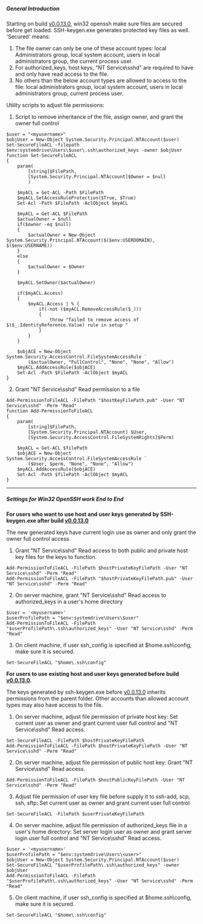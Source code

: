 ##### General Introduction
Starting on build [v0.0.13.0][build13], win32 openssh make sure files are secured before get loaded. SSH-keygen.exe generates protected key files as well. 'Secured' means:
1. The file owner can only be one of these account types: local Administrators group, local system account, users in local administrators group, the current process user.
2. For authorized_keys, host keys, "NT Service\sshd" are required to have and only have read access to the file.
3. No others than the below account types are allowed to access to the file: local administrators group, local system account, users in local administrators group, current process user.

Utility scripts to adjust file permissions:
1. Script to remove inheritance of the file, assign owner, and grant the owner full control 
```
$user = "<myusername>"
$objUser = New-Object System.Security.Principal.NTAccount($user)
Set-SecureFileACL -filepath $env:systemdrive\Users\$user\.ssh\authorized_keys -owner $objUser
function Set-SecureFileACL 
{            
    param(
        [string]$FilePath,
        [System.Security.Principal.NTAccount]$Owner = $null
        )

    $myACL = Get-ACL -Path $FilePath
    $myACL.SetAccessRuleProtection($True, $True)
    Set-Acl -Path $FilePath -AclObject $myACL

    $myACL = Get-ACL $FilePath
    $actualOwner = $null
    if($owner -eq $null)
    {
        $actualOwner = New-Object System.Security.Principal.NTAccount($($env:USERDOMAIN), $($env:USERNAME))
    }
    else
    {
        $actualOwner = $Owner
    }
            
    $myACL.SetOwner($actualOwner)
    
    if($myACL.Access) 
    {        
        $myACL.Access | % {                    
            if(-not ($myACL.RemoveAccessRule($_)))
            {
                throw "failed to remove access of $($_.IdentityReference.Value) rule in setup "
            }                    
        }
    }

    $objACE = New-Object System.Security.AccessControl.FileSystemAccessRule `
        ($actualOwner, "FullControl", "None", "None", "Allow")
    $myACL.AddAccessRule($objACE)
    Set-Acl -Path $FilePath -AclObject $myACL
}
```
2. Grant "NT Service\sshd" Read permission to a file
```
Add-PermissionToFileACL -FilePath "$hostKeyFilePath.pub" -User "NT Service\sshd" -Perm "Read"
function Add-PermissionToFileACL 
{    
    param(
        [string]$FilePath,
        [System.Security.Principal.NTAccount] $User,
        [System.Security.AccessControl.FileSystemRights]$Perm)    

    $myACL = Get-ACL $filePath        
    $objACE = New-Object System.Security.AccessControl.FileSystemAccessRule `
        ($User, $perm, "None", "None", "Allow") 
    $myACL.AddAccessRule($objACE)
    Set-Acl -Path $filePath -AclObject $myACL
}
``` 
***
##### Settings for Win32 OpenSSH work End to End

**For users who want to use host and user keys generated by SSH-keygen.exe after build [v0.0.13.0][build13]**

The new generated keys have current login use as owner and only grant the owner full control access. 
1. Grant "NT Service\sshd" Read access to both public and private host key files for the keys to function.
```
Add-PermissionToFileACL -FilePath $hostPrivateKeyFilePath -User "NT Service\sshd" -Perm "Read"
Add-PermissionToFileACL -FilePath "$hostPrivateKeyFilePath.pub" -User "NT Service\sshd" -Perm "Read"
```
2. On server machine, grant "NT Service\sshd" Read access to authorized_keys in a user's home directory
```
$user = '<myusername>'
$userProfilePath = "$env:systemdrive\Users\$user"
Add-PermissionToFileACL -FilePath "$userProfilePath\.ssh\authorized_keys" -User "NT Service\sshd" -Perm "Read"
```
3. On client machine, if user ssh_config is specified at $home\.ssh\config, make sure it is secured.
```
Set-SecureFileACL "$home\.ssh\config"
```

**For users to use existing host and user keys generated before build [v0.0.13.0][build13].**

The keys generated by ssh-keygen.exe before [v0.0.13.0][build13] inherits permissions from the parent folder. Other accounts than allowed account types may also have access to the file.

1. On server machine, adjust file permission of private host key: Set current user as owner and grant current user full control and "NT Service\sshd" Read access.
```
Set-SecureFileACL -FilePath $hostPrivateKeyFilePath
Add-PermissionToFileACL -FilePath $hostPrivateKeyFilePath -User "NT Service\sshd" -Perm "Read"
```
2. On server machine, adjust file permission of public host key: Grant "NT Service\sshd" Read access.
```
Add-PermissionToFileACL -FilePath $hostPublicKeyFilePath -User "NT Service\sshd" -Perm "Read"
``` 
3. Adjust file permission of user key file before supply it to ssh-add, scp, ssh, sftp: Set current user as owner and grant current user full control
```
Set-SecureFileACL -FilePath $userPrivateKeyFilePath
``` 

4. On server machine, adjust file permission of authorized_keys file in a user's home directory: Set server login user as owner and grant server login user full control and "NT Service\sshd" Read access.
```
$user = '<myusername>'
$userProfilePath = "$env:systemdrive\Users\<user>"
$objUser = New-Object System.Security.Principal.NTAccount($user)
Set-SecureFileACL "$userProfilePath\.ssh\authorized_keys" -owner $objUser
Add-PermissionToFileACL -FilePath "$userProfilePath\.ssh\authorized_keys" -User "NT Service\sshd" -Perm "Read"
```
5. On client machine, if user ssh_config is specified at $home\.ssh\config, make sure it is secured.
```
Set-SecureFileACL "$home\.ssh\config"
```
[build13]: https://github.com/PowerShell/Win32-OpenSSH/releases/tag/v0.0.13.0
